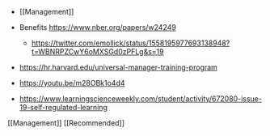   - [[Management]]

  - Benefits https://www.nber.org/papers/w24249
      - https://twitter.com/emollick/status/1558195977693138948?t=WBNRPZCwY6oMXSGd0zPFLg&s=19

  - https://hr.harvard.edu/universal-manager-training-program
  - https://youtu.be/m28OBk1o4d4
  - https://www.learningscienceweekly.com/student/activity/672080-issue-19-self-regulated-learning

[[Management]]
[[Recommended]]